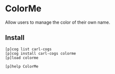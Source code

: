 # ColorMe

Allow users to manage the color of their own name.

## Install

```text
[p]cog list carl-cogs
[p]cog install carl-cogs colorme
[p]load colorme

[p]help ColorMe
```
